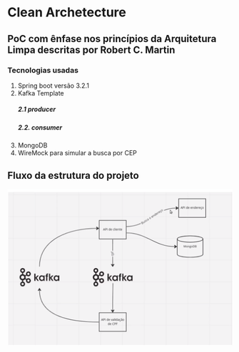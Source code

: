 # Clean Archetecture

## PoC com ênfase nos princípios da Arquitetura Limpa descritas por Robert C. Martin
### Tecnologias usadas
1. Spring boot versão 3.2.1
2. Kafka Template 
   ##### 2.1 producer
   ##### 2.2. consumer
3. MongoDB
4. WireMock para simular a busca por CEP

## Fluxo da estrutura do projeto
![alt text](https://github.com/juliancambraia/cleanarch/blob/main/images/fluxo.png?raw=true)
